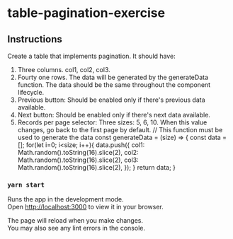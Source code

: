 # table-pagination-exercise

## Instructions
Create a table that implements pagination.
It should have:

1. Three columns. col1, col2, col3.
2. Fourty one rows. The data will be generated by the generateData function. The data should be the same throughout the component lifecycle.
3. Previous button: Should be enabled only if there's previous data available.
4. Next button: Should be enabled only if there's next data available.
5. Records per page selector: Three sizes: 5, 6, 10. When this value changes, go back to the first page by default.
// This function must be used to generate the data
const generateData = (size) => {
    const data = [];
    for(let i=0; i<size; i++){
        data.push({
            col1: Math.random().toString(16).slice(2),
            col2: Math.random().toString(16).slice(2),
            col3: Math.random().toString(16).slice(2),
        });
    }
    return data;
}

### `yarn start`

Runs the app in the development mode.\
Open [http://localhost:3000](http://localhost:3000) to view it in your browser.

The page will reload when you make changes.\
You may also see any lint errors in the console.
